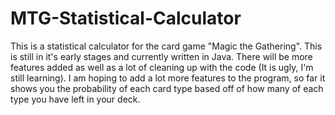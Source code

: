 # MTG-Statistical-Calculator
This is a statistical calculator for the card game "Magic the Gathering". This is still in it's early stages and currently written in Java. There will be more features added as well as a lot of cleaning up with the code (It is ugly, I'm still learning). I am hoping to add a lot more features to the program, so far it shows you the probability of each card type based off of how many of each type you have left in your deck.
